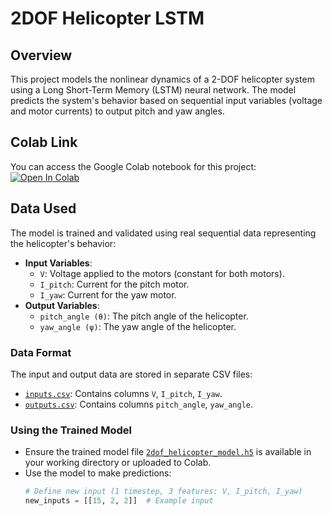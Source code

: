 # 2DOF Helicopter LSTM

## Overview
This project models the nonlinear dynamics of a 2-DOF helicopter system using a Long Short-Term Memory (LSTM) neural network. The model predicts the system's behavior based on sequential input variables (voltage and motor currents) to output pitch and yaw angles.

## Colab Link
You can access the Google Colab notebook for this project: [![Open In Colab](https://colab.research.google.com/assets/colab-badge.svg)](https://colab.research.google.com/drive/1wuFwobEzw4O4ZzDRWYuvBQDBBPzS_zHA?usp=sharing)


## Data Used
The model is trained and validated using real sequential data representing the helicopter's behavior:
- **Input Variables**:
  - `V`: Voltage applied to the motors (constant for both motors).
  - `I_pitch`: Current for the pitch motor.
  - `I_yaw`: Current for the yaw motor.
- **Output Variables**:
  - `pitch_angle (θ)`: The pitch angle of the helicopter.
  - `yaw_angle (ψ)`: The yaw angle of the helicopter.

### Data Format
The input and output data are stored in separate CSV files:
- [`inputs.csv`](inputs.csv): Contains columns `V`, `I_pitch`, `I_yaw`.
- [`outputs.csv`](outputs.csv): Contains columns `pitch_angle`, `yaw_angle`.


### Using the Trained Model
- Ensure the trained model file [`2dof_helicopter_model.h5`](2dof_helicopter_model.h5) is available in your working directory or uploaded to Colab.
- Use the model to make predictions:
   ```python
   # Define new input (1 timestep, 3 features: V, I_pitch, I_yaw)
   new_inputs = [[15, 2, 2]]  # Example input
   ```
